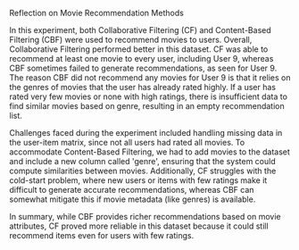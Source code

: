 Reflection on Movie Recommendation Methods

In this experiment, both Collaborative Filtering (CF) and Content-Based Filtering (CBF) were used to recommend movies to users. 
Overall, Collaborative Filtering performed better in this dataset. CF was able to recommend at least one movie to every user, 
including User 9, whereas CBF sometimes failed to generate recommendations, as seen for User 9. The reason CBF did not recommend
any movies for User 9 is that it relies on the genres of movies that the user has already rated highly. If a user has rated very
few movies or none with high ratings, there is insufficient data to find similar movies based on genre, resulting in an empty
recommendation list.

Challenges faced during the experiment included handling missing data in the user-item matrix, since not all users had rated all
movies. To accommodate Content-Based Filtering, we had to add movies to the dataset and include a new column called 'genre', 
ensuring that the system could compute similarities between movies. Additionally, CF struggles with the cold-start problem, where
new users or items with few ratings make it difficult to generate accurate recommendations, whereas CBF can somewhat mitigate 
this if movie metadata (like genres) is available.

In summary, while CBF provides richer recommendations based on movie attributes, CF proved more reliable in this dataset because
it could still recommend items even for users with few ratings.